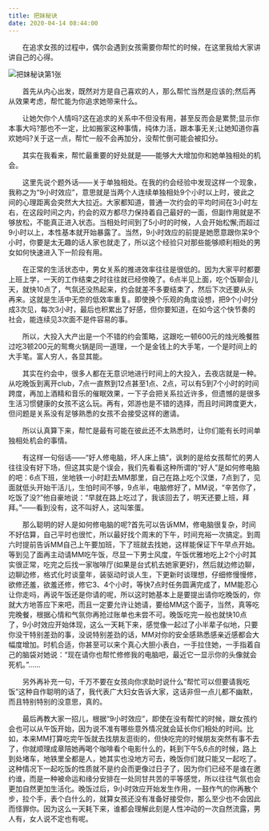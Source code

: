 ```yaml
---
title: 把妹秘诀
date: 2020-04-14 08:44:00
---
```




　　在追求女孩的过程中，偶尔会遇到女孩需要你帮忙的时候，在这里我给大家讲讲自己的心得。

![把妹秘诀第1张](/img/e501ff21391f5fa89390a6800adf910b.jpg)

　　首先从内心出发，既然对方是自己喜欢的人，那么帮忙当然是应该的;然后再从效果考虑，帮忙能为你追求她带来什么。

　　让她欠你个人情吗?这在追求的关系中不但没有用，甚至反而会是累赘;显示你本事大吗?那也不一定，比如搬家这种事情，纯体力活，跟本事无关;让她知道你喜欢她吗?关于这一点，帮忙一般不会再加分，没帮忙倒可能会被扣分。

　　其实在我看来，帮忙最重要的好处就是——能够大大增加你和她单独相处的机会。

　　这里先说个题外话——关于单独相处。在我的约会经验中发现这样一个现象，我称之为“9小时效应”，意思就是当两个人连续单独相处9个小时以上时，彼此之间的心理距离会突然大大拉近。大家都知道，普通一次约会的平均时间在3小时左右，在这段时间之内，约会的双方都尽力保持着自己最好的一面，但副作用就是不够放松，不能真正进入状态。当相处时间到了5小时的时候，人会开始松懈;而超过9小时以上，本性基本就开始暴露了。当然，9小时效应的前提是她愿意跟你呆9个小时，你要是太无趣的话人家也就走了，所以这个经验只对那些能够顺利相处的男女如何快速进入下一阶段有用。

　　在正常的生活状态中，男女关系的推进效率往往是很低的。因为大家平时都要上班上学，一天的工作结束之时往往就已经傍晚了。6点半见上面，吃个饭聊会儿天，就快10点了，气氛还没热起来，约会就差不多要结束了，然后下次还要从头再来。这就是生活中无奈的低效率重复。即使换个乐观的角度设想，把9个小时分成3次见，每次3小时，最后也积累出了好感，但你要知道，在如今这个快节奏的社会，能连续见3次面不是件容易的事。

　　所以，大投入大产出是一个不错的约会策略，这跟吃一顿600元的烛光晚餐胜过吃3顿200元的鸳鸯火锅是同一道理，一个是金钱上的大手笔，一个是时间上的大手笔。富人穷人，各显其能。

　　其实在约会中，很多人都在无意识地进行时间上的大投入，去夜店就是一种。从吃晚饭到离开club，7点一直熬到12点甚至1点、2点，可以有5到7个小时的时间跨度，再加上酒精和音乐的催眠效果，一下子会把关系拉近许多，但遗憾的是很多生活习惯健康的女孩不这么玩。再有，郊游也是不错的选择，而且时间跨度更大，但问题是关系没有足够熟悉的女孩不会接受这样的邀请。

　　所以认真算下来，帮忙是最有可能在彼此还不太熟悉时，让你们能有长时间单独相处机会的事情。

　　有这样一句俗话——“好人修电脑，坏人床上搞”，讽刺的是给女孩帮忙的男人往往没有好下场，但这其实是个误会，我们先看看这种所谓的“好人”是如何修电脑的吧：6点下班，坐地铁一小时赶去MM那里，自己在路上吃个汉堡，7点到了，见面就低头开始干活儿，生怕时间不够，9点半，电脑修好了，MM说，“辛苦你了，吃饭了没?”他自豪地说：“早就在路上吃过了，我该回去了，明天还要上班，拜拜。”——看到没有，这不叫好人，这叫笨蛋。

　　那么聪明的好人是如何修电脑的呢?首先可以告诉MM，修电脑很复杂，时间不好估算，自己平时也很忙，所以最好找个周末的下午，时间充裕一次搞定。到周六时提前告诉MM自己上午要加班，下了班就去找她，这样能保证下午早点开始。等到见了面再主动请MM吃午饭，尽显一下男士风度，午饭优雅地吃上2个小时其实很正常，吃完之后找一家咖啡厅(如果是台式机去她家更好)，然后就边修边聊，边聊边修，格式化时谈童年，装驱动时谈人生，下更新时谈理想，仔细修慢慢修，欲修还羞，欲羞还修，修它3、4个小时，等快7点时任务圆满完成了，MM能忍心让你走吗，再说午饭还是你请的呢，所以这时她基本上是要提出请你吃晚饭的，你就大方地答应下来吧，而且一定要允许让她请，要给MM这个面子，当然，真等吃完晚餐，根据心情和气氛你再抢过账单也未尝不可。晚饭吃完一般也就快10点了，9小时效应开始体现，这么一天耗下来，感觉像一起过了小半辈子似地，只要你没干特别差劲的事，没说特别差劲的话，MM对你的安全感熟悉感亲近感都会大幅度增加。时机合适，你甚至可以来个真心大胆小表白，一手拉住她，一手指着自己的脑袋对她说：“现在请你也帮忙修修我的电脑吧，最近它一显示你的头像就会死机。”……

　　另外再补充一句，千万不要在女孩向你求助时说什么“帮忙可以但要请我吃饭”这种自作聪明的话了，我代表广大妇女告诉大家，这话非但一点儿都不幽默，而且特别特别的没意思，真的。

　　最后再教大家一招儿，根据“9小时效应”，即使在没有帮忙的时候，跟女孩约会也可以从午饭开始，因为说不准有哪些意外情况就会延长你们相处的时间。比如，本来MM打算吃完午饭就去找朋友逛街的，但快吃完的时候朋友突然有事不去了，你就顺理成章陪她再喝个咖啡看个电影什么的，耗到下午5,6点的时候，路上到处堵车，地铁里全都是人，她其实也没地方可去，晚饭你们就只能又一起吃了。这种情况下一起吃饭的性质就不是约会而更像过日子了，因为你们已经不是谁在邀约谁，而是一种被命运和缘分安排在一处同甘共苦的平等感觉，所以往往气氛也会更加自然更加生活化。晚饭过后，9小时效应开始发生作用，一鼓作气的你再散个步，拉个手，表个白什么的，就算女孩还没有准备好接受你，那么至少也不会因此而怪罪你。因为这么一天耗下来，谁都会理解此刻是人性冲动的一次自然流露，男人有，女人说不定也有呢。